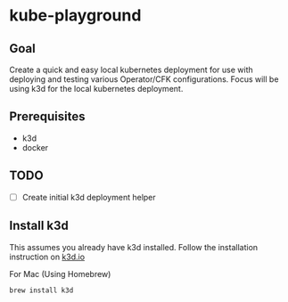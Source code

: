 # kube-playground

## Goal
Create a quick and easy local kubernetes deployment for use with deploying and testing various Operator/CFK configurations.
Focus will be using k3d for the local kubernetes deployment.

## Prerequisites
- k3d
- docker

## TODO
- [ ] Create initial k3d deployment helper

## Install k3d
This assumes you already have k3d installed.
Follow the installation instruction on [k3d.io](https://k3d.io)

For Mac (Using Homebrew)
```
brew install k3d
```
